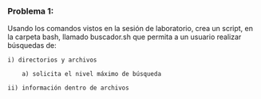 ### Problema 1: 

Usando los comandos vistos en la sesión de laboratorio, 
crea un script, en la carpeta bash, llamado buscador.sh
que permita a un usuario realizar búsquedas de:

	i) directorios y archivos

		a) solicita el nivel máximo de búsqueda

	ii) información dentro de archivos
